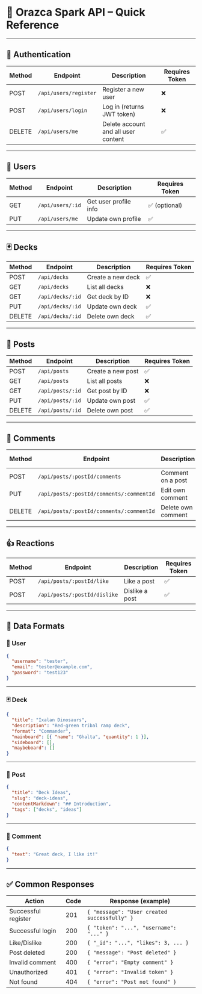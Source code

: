 # 📘 Orazca Spark API – Quick Reference

---

## 🔐 Authentication

| Method | Endpoint               | Description                          | Requires Token |
|--------|------------------------|--------------------------------------|----------------|
| POST   | `/api/users/register`  | Register a new user                  | ❌             |
| POST   | `/api/users/login`     | Log in (returns JWT token)           | ❌             |
| DELETE | `/api/users/me`        | Delete account and all user content | ✅             |

---

## 👤 Users

| Method | Endpoint              | Description                      | Requires Token |
|--------|-----------------------|----------------------------------|----------------|
| GET    | `/api/users/:id`      | Get user profile info            | ✅ (optional)  |
| PUT    | `/api/users/me`       | Update own profile               | ✅             |

---

## 🃏 Decks

| Method | Endpoint             | Description                 | Requires Token |
|--------|----------------------|-----------------------------|----------------|
| POST   | `/api/decks`         | Create a new deck           | ✅             |
| GET    | `/api/decks`         | List all decks              | ❌             |
| GET    | `/api/decks/:id`     | Get deck by ID              | ❌             |
| PUT    | `/api/decks/:id`     | Update own deck             | ✅             |
| DELETE | `/api/decks/:id`     | Delete own deck             | ✅             |

---

## 📝 Posts

| Method | Endpoint              | Description                   | Requires Token |
|--------|-----------------------|-------------------------------|----------------|
| POST   | `/api/posts`          | Create a new post             | ✅             |
| GET    | `/api/posts`          | List all posts                | ❌             |
| GET    | `/api/posts/:id`      | Get post by ID                | ❌             |
| PUT    | `/api/posts/:id`      | Update own post               | ✅             |
| DELETE | `/api/posts/:id`      | Delete own post               | ✅             |

---

## 💬 Comments

| Method | Endpoint                                     | Description                  | Requires Token |
|--------|----------------------------------------------|------------------------------|----------------|
| POST   | `/api/posts/:postId/comments`                | Comment on a post            | ✅             |
| PUT    | `/api/posts/:postId/comments/:commentId`     | Edit own comment             | ✅             |
| DELETE | `/api/posts/:postId/comments/:commentId`     | Delete own comment           | ✅             |

---

## 👍 Reactions

| Method | Endpoint                     | Description     | Requires Token |
|--------|------------------------------|-----------------|----------------|
| POST   | `/api/posts/:postId/like`    | Like a post     | ✅             |
| POST   | `/api/posts/:postId/dislike` | Dislike a post  | ✅             |

---

## 🧩 Data Formats

### 🧑 User

```json
{
  "username": "tester",
  "email": "tester@example.com",
  "password": "test123"
}
```

---

### 🃏 Deck

```json
{
  "title": "Ixalan Dinosaurs",
  "description": "Red-green tribal ramp deck",
  "format": "Commander",
  "mainboard": [{ "name": "Ghalta", "quantity": 1 }],
  "sideboard": [],
  "maybeboard": []
}
```

---

### 📝 Post

```json
{
  "title": "Deck Ideas",
  "slug": "deck-ideas",
  "contentMarkdown": "## Introduction",
  "tags": ["decks", "ideas"]
}
```

---

### 💬 Comment

```json
{
  "text": "Great deck, I like it!"
}
```

---

## ✅ Common Responses

| Action               | Code | Response (example)                              |
|----------------------|------|-------------------------------------------------|
| Successful register  | 201  | `{ "message": "User created successfully" }`   |
| Successful login     | 200  | `{ "token": "...", "username": "..." }`        |
| Like/Dislike         | 200  | `{ "_id": "...", "likes": 3, ... }`            |
| Post deleted         | 200  | `{ "message": "Post deleted" }`                |
| Invalid comment      | 400  | `{ "error": "Empty comment" }`                 |
| Unauthorized         | 401  | `{ "error": "Invalid token" }`                 |
| Not found            | 404  | `{ "error": "Post not found" }`                |